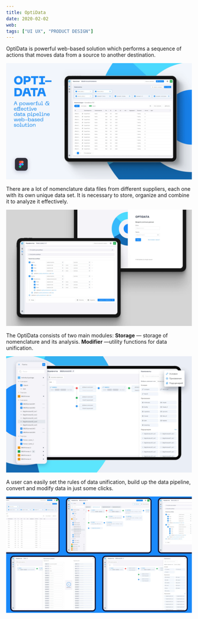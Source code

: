 ```yaml
---
title: OptiData
date: 2020-02-02
web: 
tags: ["UI UX", "PRODUCT DESIGN"]
---
```


OptiData is powerful web-based solution which performs a sequence of actions that moves data from a source to another destination. 

![1-optdata@2x](1-optdata@2x.webp)

There are a lot of nomenclature data files from different suppliers, each one with its own unique data set. It is necessary to store, organize and combine it to analyze it effectively.

![2-optdata@2x](2-optdata@2x.webp)

The OptiData consists of two main modules:
**Storage** — storage of nomenclature and its analysis. 
**Modifier** —utility functions for data unification. 

![3-optdata@2x](3-optdata@2x.webp)

A user can easily set the rules of data unification, build up the data pipeline, convert and modify data in just some clicks.

![4-optdata@2x](4-optdata@2x.webp)

